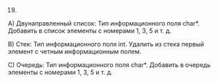 19.

A) Двунаправленный список: Тип информационного поля char*. Добавить в список элементы с номерами 1, 3, 5 и т. д.

B) Стек: Тип информационного поля int. Удалить из стека первый элемент с четным информационным полем.

C) Очередь: Тип информационного поля char*. Добавить в очередь элементы с номерами 1, 3, 5 и т. д.
